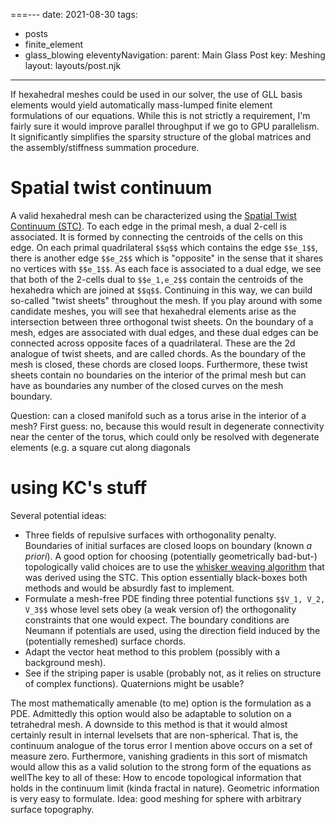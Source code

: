===---
date: 2021-08-30
tags:
  - posts
  - finite_element
  - glass_blowing
eleventyNavigation:
  parent: Main Glass Post
  key: Meshing
layout: layouts/post.njk
---

If hexahedral meshes could be used in our solver, the use of GLL basis elements would yield automatically mass-lumped finite element formulations
of our equations. While this is not strictly a requirement, I'm fairly sure it would improve parallel throughput if we go to GPU parallelism.
It significantly simplifies the sparsity structure of the global matrices and the assembly/stiffness summation procedure.

# Spatial twist continuum
A valid hexahedral mesh can be characterized using the
[Spatial Twist Continuum (STC)](https://www.sciencedirect.com/science/article/abs/pii/S0168874X97819567).
To each edge in the primal mesh, a dual 2-cell is associated. It is formed by connecting the centroids of the cells on this edge.
On each primal quadrilateral `$$q$$` which contains the edge `$$e_1$$`, there is another edge `$$e_2$$` which is "opposite" in the sense that it shares no vertices with `$$e_1$$`. 
As each face is associated to a dual edge, we see that both of the 2-cells dual to `$$e_1,e_2$$` contain the centroids of the hexahedra which are joined at `$$q$$`.
Continuing in this way, we can build so-called "twist sheets" throughout the mesh.
If you play around with some candidate meshes, you will see that hexahedral elements arise as the intersection between three orthogonal twist sheets. 
On the boundary of a mesh, edges are associated with dual edges, and these dual edges can be connected across opposite faces of a quadrilateral. 
These are the 2d analogue of twist sheets, and are called chords. As the boundary of the mesh is closed, these chords are closed loops.
Furthermore, these twist sheets contain no boundaries on the interior of the primal mesh but can have as boundaries
any number of the closed curves on the mesh boundary.

Question: can a closed manifold such as a torus arise in the interior of a mesh? First guess: no, because this would result in degenerate
connectivity near the center of the torus, which could only be resolved with degenerate elements (e.g. a square cut along diagonals
# using KC's stuff

Several potential ideas:
  * Three fields of repulsive surfaces with orthogonality penalty. Boundaries of initial surfaces are closed loops on boundary (known _a priori_). 
  A good option for choosing (potentially geometrically bad-but-) topologically valid choices are to use the [whisker weaving algorithm](https://onlinelibrary.wiley.com/doi/abs/10.1002/%28SICI%291097-0207%2819961015%2939%3A19%3C3327%3A%3AAID-NME2%3E3.0.CO%3B2-H) 
  that was derived using the STC. This option essentially black-boxes both methods and would be absurdly fast to implement.
  * Formulate a mesh-free PDE finding three potential functions `$$V_1, V_2, V_3$$` whose level sets obey (a weak version of) the orthogonality constraints that one would expect. 
  The boundary conditions are Neumann if potentials are used, using the direction field induced by the (potentially remeshed) surface chords. 
  * Adapt the vector heat method to this problem (possibly with a background mesh). 
  * See if the striping paper is usable (probably not, as it relies on structure of complex functions). Quaternions might be usable?
  
The most mathematically amenable (to me) option is the formulation as a PDE. Admittedly this option would also be adaptable to solution on a tetrahedral mesh. A downside to this method is that it would
almost certainly result in internal levelsets that are non-spherical. That is, the continuum analogue of the torus error I mention above
occurs on a set of measure zero. Furthermore, vanishing gradients in this sort of mismatch would allow this as a valid solution to the strong form of the equations as wellThe key to all of these: How to encode topological information that holds in the continuum limit (kinda fractal in nature). Geometric information is very easy to formulate.
Idea: good meshing for sphere with arbitrary surface topography.